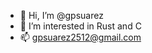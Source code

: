 - 👋 Hi, I’m @gpsuarez
- 👀 I’m interested in Rust and C
- 📫 gpsuarez2512@gmail.com

<!---
gpsuarez/gpsuarez is a ✨ special ✨ repository because its `README.md` (this file) appears on your GitHub profile.
You can click the Preview link to take a look at your changes.
--->
